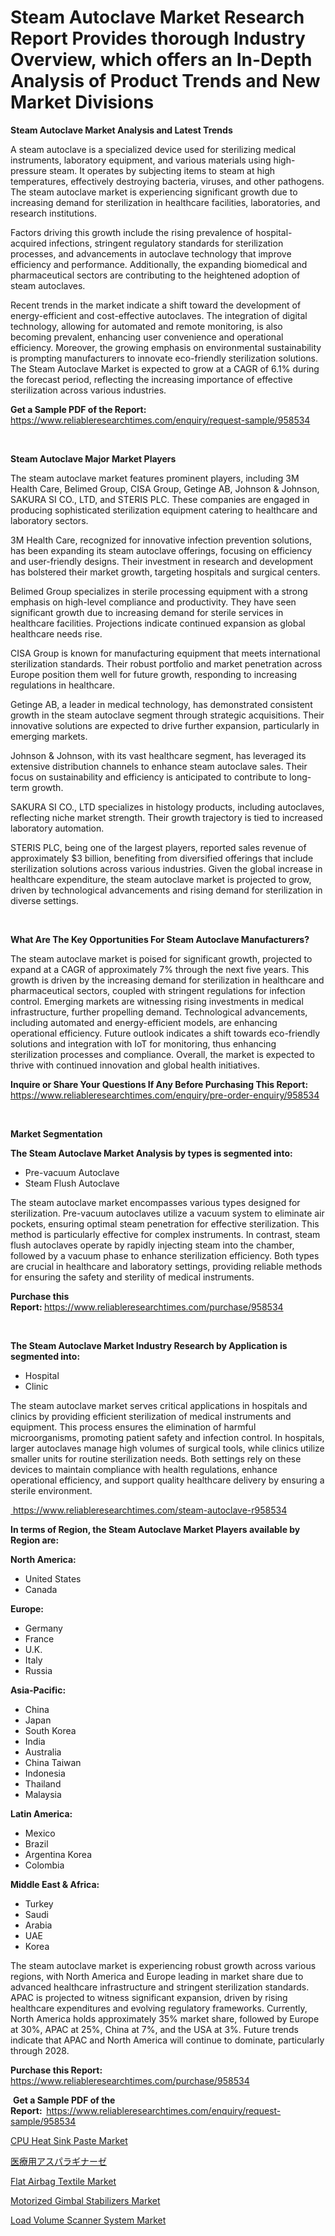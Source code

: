 <p><h1>Steam Autoclave Market Research Report Provides thorough Industry Overview, which offers an In-Depth Analysis of Product Trends and New Market Divisions</h1></p><p><strong>Steam Autoclave Market Analysis and Latest Trends</strong></p>
<p><p>A steam autoclave is a specialized device used for sterilizing medical instruments, laboratory equipment, and various materials using high-pressure steam. It operates by subjecting items to steam at high temperatures, effectively destroying bacteria, viruses, and other pathogens. The steam autoclave market is experiencing significant growth due to increasing demand for sterilization in healthcare facilities, laboratories, and research institutions. </p><p>Factors driving this growth include the rising prevalence of hospital-acquired infections, stringent regulatory standards for sterilization processes, and advancements in autoclave technology that improve efficiency and performance. Additionally, the expanding biomedical and pharmaceutical sectors are contributing to the heightened adoption of steam autoclaves.</p><p>Recent trends in the market indicate a shift toward the development of energy-efficient and cost-effective autoclaves. The integration of digital technology, allowing for automated and remote monitoring, is also becoming prevalent, enhancing user convenience and operational efficiency. Moreover, the growing emphasis on environmental sustainability is prompting manufacturers to innovate eco-friendly sterilization solutions. The Steam Autoclave Market is expected to grow at a CAGR of 6.1% during the forecast period, reflecting the increasing importance of effective sterilization across various industries.</p></p>
<p><strong>Get a Sample PDF of the Report:&nbsp;</strong> <a href="https://www.reliableresearchtimes.com/enquiry/request-sample/958534">https://www.reliableresearchtimes.com/enquiry/request-sample/958534</a></p>
<p>&nbsp;</p>
<p><strong>Steam Autoclave Major Market Players</strong></p>
<p><p>The steam autoclave market features prominent players, including 3M Health Care, Belimed Group, CISA Group, Getinge AB, Johnson & Johnson, SAKURA SI CO., LTD, and STERIS PLC. These companies are engaged in producing sophisticated sterilization equipment catering to healthcare and laboratory sectors.</p><p>3M Health Care, recognized for innovative infection prevention solutions, has been expanding its steam autoclave offerings, focusing on efficiency and user-friendly designs. Their investment in research and development has bolstered their market growth, targeting hospitals and surgical centers.</p><p>Belimed Group specializes in sterile processing equipment with a strong emphasis on high-level compliance and productivity. They have seen significant growth due to increasing demand for sterile services in healthcare facilities. Projections indicate continued expansion as global healthcare needs rise.</p><p>CISA Group is known for manufacturing equipment that meets international sterilization standards. Their robust portfolio and market penetration across Europe position them well for future growth, responding to increasing regulations in healthcare.</p><p>Getinge AB, a leader in medical technology, has demonstrated consistent growth in the steam autoclave segment through strategic acquisitions. Their innovative solutions are expected to drive further expansion, particularly in emerging markets.</p><p>Johnson & Johnson, with its vast healthcare segment, has leveraged its extensive distribution channels to enhance steam autoclave sales. Their focus on sustainability and efficiency is anticipated to contribute to long-term growth.</p><p>SAKURA SI CO., LTD specializes in histology products, including autoclaves, reflecting niche market strength. Their growth trajectory is tied to increased laboratory automation.</p><p>STERIS PLC, being one of the largest players, reported sales revenue of approximately $3 billion, benefiting from diversified offerings that include sterilization solutions across various industries. Given the global increase in healthcare expenditure, the steam autoclave market is projected to grow, driven by technological advancements and rising demand for sterilization in diverse settings.</p></p>
<p>&nbsp;</p>
<p><strong>What Are The Key Opportunities For Steam Autoclave Manufacturers?</strong></p>
<p><p>The steam autoclave market is poised for significant growth, projected to expand at a CAGR of approximately 7% through the next five years. This growth is driven by the increasing demand for sterilization in healthcare and pharmaceutical sectors, coupled with stringent regulations for infection control. Emerging markets are witnessing rising investments in medical infrastructure, further propelling demand. Technological advancements, including automated and energy-efficient models, are enhancing operational efficiency. Future outlook indicates a shift towards eco-friendly solutions and integration with IoT for monitoring, thus enhancing sterilization processes and compliance. Overall, the market is expected to thrive with continued innovation and global health initiatives.</p></p>
<p><strong>Inquire or Share Your Questions If Any Before Purchasing This Report:</strong> <a href="https://www.reliableresearchtimes.com/enquiry/pre-order-enquiry/958534">https://www.reliableresearchtimes.com/enquiry/pre-order-enquiry/958534</a></p>
<p>&nbsp;</p>
<p><strong>Market Segmentation</strong></p>
<p><strong>The Steam Autoclave Market Analysis by types is segmented into:</strong></p>
<p><ul><li>Pre-vacuum Autoclave</li><li>Steam Flush Autoclave</li></ul></p>
<p><p>The steam autoclave market encompasses various types designed for sterilization. Pre-vacuum autoclaves utilize a vacuum system to eliminate air pockets, ensuring optimal steam penetration for effective sterilization. This method is particularly effective for complex instruments. In contrast, steam flush autoclaves operate by rapidly injecting steam into the chamber, followed by a vacuum phase to enhance sterilization efficiency. Both types are crucial in healthcare and laboratory settings, providing reliable methods for ensuring the safety and sterility of medical instruments.</p></p>
<p><strong>Purchase this Report:&nbsp;</strong><a href="https://www.reliableresearchtimes.com/purchase/958534">https://www.reliableresearchtimes.com/purchase/958534</a></p>
<p>&nbsp;</p>
<p><strong>The Steam Autoclave Market Industry Research by Application is segmented into:</strong></p>
<p><ul><li>Hospital</li><li>Clinic</li></ul></p>
<p><p>The steam autoclave market serves critical applications in hospitals and clinics by providing efficient sterilization of medical instruments and equipment. This process ensures the elimination of harmful microorganisms, promoting patient safety and infection control. In hospitals, larger autoclaves manage high volumes of surgical tools, while clinics utilize smaller units for routine sterilization needs. Both settings rely on these devices to maintain compliance with health regulations, enhance operational efficiency, and support quality healthcare delivery by ensuring a sterile environment.</p></p>
<p><a href="https://www.reliableresearchtimes.com/steam-autoclave-r958534">&nbsp;https://www.reliableresearchtimes.com/steam-autoclave-r958534</a></p>
<p><strong>In terms of Region, the Steam Autoclave Market Players available by Region are:</strong></p>
<p>
    <p> <strong> North America: </strong>
        <ul>
            <li>United States</li>
            <li>Canada</li>
        </ul>
        </p> 
    <p> <strong> Europe: </strong>
        <ul>
            <li>Germany</li>
            <li>France</li>
            <li>U.K.</li>
            <li>Italy</li>
            <li>Russia</li>
        </ul>
        </p> 
    <p> <strong> Asia-Pacific: </strong>
        <ul>
            <li>China</li>
            <li>Japan</li>
            <li>South Korea</li>
            <li>India</li>
            <li>Australia</li>
            <li>China Taiwan</li>
            <li>Indonesia</li>
            <li>Thailand</li>
            <li>Malaysia</li>
        </ul>
        </p> 
    <p> <strong> Latin America: </strong>
        <ul>
            <li>Mexico</li>
            <li>Brazil</li>
            <li>Argentina Korea</li>
            <li>Colombia</li>
        </ul>
        </p> 
    <p> <strong> Middle East & Africa: </strong>
        <ul>
            <li>Turkey</li>
            <li>Saudi</li>
            <li>Arabia</li>
            <li>UAE</li>
            <li>Korea</li>
        </ul>
    </p>
    </p>
<p><p>The steam autoclave market is experiencing robust growth across various regions, with North America and Europe leading in market share due to advanced healthcare infrastructure and stringent sterilization standards. APAC is projected to witness significant expansion, driven by rising healthcare expenditures and evolving regulatory frameworks. Currently, North America holds approximately 35% market share, followed by Europe at 30%, APAC at 25%, China at 7%, and the USA at 3%. Future trends indicate that APAC and North America will continue to dominate, particularly through 2028.</p></p>
<p><strong>Purchase this Report: </strong><a href="https://www.reliableresearchtimes.com/purchase/958534">https://www.reliableresearchtimes.com/purchase/958534</a></p>
<p>&nbsp;<strong>Get a Sample PDF of the Report:&nbsp;&nbsp;</strong><a href="https://www.reliableresearchtimes.com/enquiry/request-sample/958534">https://www.reliableresearchtimes.com/enquiry/request-sample/958534</a></p>
<p><strong></strong></p>
<p><p><a href="https://www.linkedin.com/pulse/cpu-heat-sink-paste-industry-analysis-report-its-market-roigf?trackingId=cP5%2B0q18Tt%2Bk9jLpzuUeGg%3D%3D">CPU Heat Sink Paste Market</a></p><p><a href="https://medium.com/@johnson154chris/medical-asparaginase-market-%E3%81%AF-%E3%82%B3%E3%82%B9%E3%83%88%E7%AE%A1%E7%90%86%E3%81%A8%E5%8A%B9%E7%8E%87%E5%90%91%E4%B8%8A%E3%82%92%E5%84%AA%E5%85%88%E3%81%97%E3%81%BE%E3%81%99-%E3%81%95%E3%82%89%E3%81%AB-%E5%A0%B1%E5%91%8A%E6%9B%B8%E3%81%AF%E5%B8%82%E5%A0%B4%E3%81%AE%E9%9C%80%E8%A6%81%E9%9D%A2%E3%81%A8%E4%BE%9B%E7%B5%A6%E9%9D%A2%E3%81%AE%E4%B8%A1%E6%96%B9%E3%82%92%E3%82%AB%E3%83%90%E3%83%BC%E3%81%97%E3%81%A6%E3%81%84%E3%81%BE%E3%81%99-medical-1cef04ac3762">医療用アスパラギナーゼ</a></p><p><a href="https://issuu.com/reportprime-2/docs/flat-airbag-textile-market-size-203_b4cd1750b5d610">Flat Airbag Textile Market</a></p><p><a href="https://www.linkedin.com/pulse/insights-motorized-gimbal-stabilizers-industry-market-financial-43gye?trackingId=DIeFu5aPSyWhR688Mrpz1Q%3D%3D">Motorized Gimbal Stabilizers Market</a></p><p><a href="https://issuu.com/reportprime-2/docs/load-volume-scanner-system-market-s_04a599d170f3d0">Load Volume Scanner System Market</a></p></p>